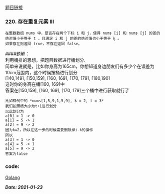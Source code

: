 [题目链接](https://leetcode-cn.com/problems/contains-duplicate-iii/)
    
### 220. 存在重复元素 III
    在整数数组 nums 中，是否存在两个下标 i 和 j，使得 nums [i] 和 nums [j] 的差的绝对值小于等于 t ，且满足 i 和 j 的差的绝对值也小于等于 ķ 。
    如果存在则返回 true，不存在返回 false。

####题解：  
    利用桶排的思想，把题目数据进行桶划分.  
    简单来说就是，比如你身高为165cm，你想知道身边朋友们有多少个在误差为10cm范围内，这个时候按桶进行划分  
    [140,149], [150,159], [160, 169], [170, 179], [180,190]  
    这时你的身高在桶[160, 169]中  
    答案在[150,159], [160, 169], [170, 179]三个桶中进行获取就行了  
    
    比如样例中的 *nums[1,5,9,1,5,9], k = 2, t = 3*  
    我们按照桶大小为t+1进行划分  
    以此划分为  
    a[0] = 1 -> 0  
    a[1] = 5 -> 1  
    a[2] = 9 -> 2  
    因为k=2，所以在这一步的时候需要删除掉i-k的操作  
    所以  
    a[3] = 1 -> 0  
    a[4] = 5 -> 1  
    a[5] = 9 -> 2  
    答案为false

### code:
[Golang](https://github.com/Archangel59/LeetCode/blob/main/220/220.go)  

***Date: 2021-01-23***